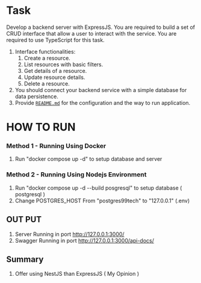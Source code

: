 <!-- PROBLEM 5 - A Crude Server -->

# Task

Develop a backend server with ExpressJS. You are required to build a set of CRUD interface that allow a user to interact with the service. You are required to use TypeScript for this task.

1. Interface functionalities:
   1. Create a resource.
   2. List resources with basic filters.
   3. Get details of a resource.
   4. Update resource details.
   5. Delete a resource.
2. You should connect your backend service with a simple database for data persistence.
3. Provide [`README.md`](http://README.md) for the configuration and the way to run application.

# HOW TO RUN

### Method 1 - Running Using Docker

1. Run "docker compose up -d" to setup database and server

### Method 2 - Running Using Nodejs Environment

1. Run "docker compose up -d --build posgresql" to setup database ( postgresql )
2. Change POSTGRES_HOST From "postgres99tech" to "127.0.0.1" (.env)

## OUT PUT

1. Server Running in port http://127.0.0.1:3000/
2. Swagger Running in port http://127.0.0.1:3000/api-docs/

## Summary

1. Offer using NestJS than ExpressJS ( My Opinion )
